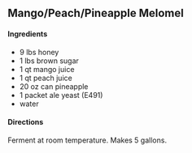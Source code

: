 ## Mango/Peach/Pineapple Melomel

#### Ingredients

* 9 lbs honey
* 1 lbs brown sugar
* 1 qt mango juice
* 1 qt peach juice
* 20 oz can pineapple
* 1 packet ale yeast (E491)
* water

#### Directions

Ferment at room temperature.
Makes 5 gallons.
